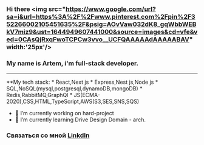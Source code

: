 ### Hi there <img src="https://www.google.com/url?sa=i&url=https%3A%2F%2Fwww.pinterest.com%2Fpin%2F352266002105451635%2F&psig=AOvVaw032dK8_gqWbbWEBkV7miz9&ust=1644949607441000&source=images&cd=vfe&ved=0CAsQjRxqFwoTCPCw3vvo__UCFQAAAAAdAAAAABAV" width:'25px'/>
### My name is Artem, i'm full-stack developer.
<hr />
**My tech stack:
* React,Next js
* Express,Nest js,Node js
* SQL,NoSQL(mysql,postgresql,dynamoDB,mongoDB)
* Redis,RabbitMQ,GraphQl
* JS(ECMA-2020),CSS,HTML,TypeScript,AWS(S3,SES,SNS,SQS)


- 🔭 I’m currently working on hard-project
- 🌱 I’m currently learning Drive Design Domain - arch.

### Связаться со мной [Linkdln](https://ua.linkedin.com/in/artem-ivanov-7b26881a2?trk=people-guest_people_search-card)
